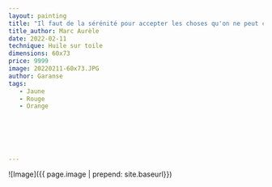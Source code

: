 ```yaml
---
layout: painting
title: "Il faut de la sérénité pour accepter les choses qu'on ne peut changer, du courage pour changer les choses qu'on peut changer, et de la sagesse pour distinguer l'un de l'autre."    
title_author: Marc Aurèle   
date: 2022-02-11
technique: Huile sur toile
dimensions: 60x73
price: 9999
image: 20220211-60x73.JPG
author: Garanse
tags:
   - Jaune
   - Rouge
   - Orange
  
  
  
  
  
  
---
```

![Image]({{ page.image | prepend: site.baseurl}})

